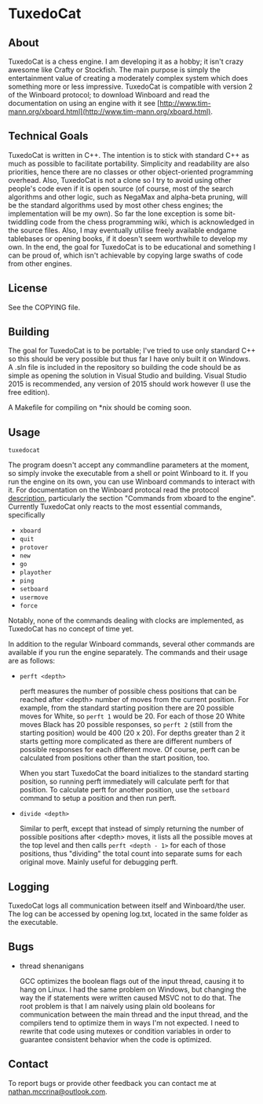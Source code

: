 # TuxedoCat

## About

TuxedoCat is a chess engine. I am developing it as a hobby; it isn't crazy
awesome like Crafty or Stockfish. The main purpose is simply the
entertainment value of creating a moderately complex system which does
something more or less impressive. TuxedoCat is compatible with version 2 of
the Winboard protocol; to download Winboard and read the documentation on
using an engine with it see
[http://www.tim-mann.org/xboard.html](http://www.tim-mann.org/xboard.html).

## Technical Goals

TuxedoCat is written in C++. The intention is to stick with standard C++ as
much as possible to facilitate portability. Simplicity and readability are also
priorities, hence there are no classes or other object-oriented programming
overhead. Also, TuxedoCat is not a clone so I try to avoid using other people's
code even if it is open source (of course, most of the search algorithms and
other logic, such as NegaMax and alpha-beta pruning, will be the standard
algorithms used by most other chess engines; the implementation
will be my own). So far the lone exception is some bit-twiddling code from the
chess programming wiki, which is acknowledged in the source files. Also, I may
eventually utilise freely available endgame tablebases or opening books, if it
doesn't seem worthwhile to develop my own. In the end, the goal for TuxedoCat is
to be educational and something I can be proud of, which isn't achievable by
copying large swaths of code from other engines.

## License

See the COPYING file.

## Building

The goal for TuxedoCat is to be portable; I've tried to use only standard C++
so this should be very possible but thus far I have only built it on Windows.
A .sln file is included in the repository so building the code should be as
simple as opening the solution in Visual Studio and building. Visual Studio
2015 is recommended, any version of 2015 should work however (I use the free
edition).

A Makefile for compiling on *nix should be coming soon.

## Usage

`tuxedocat`

The program doesn't accept any commandline parameters at the moment, so simply
invoke the executable from a shell or point Winboard to it. If you run the
engine on its own, you can use Winboard commands to interact with it. For
documentation on the Winboard protocal read the protocol
[description](http://www.open-aurec.com/wbforum/WinBoard/engine-intf.html),
particularly the section "Commands from xboard to the engine". Currently
TuxedoCat only reacts to the most essential commands, specifically

* `xboard`
* `quit`
* `protover`
* `new`
* `go`
* `playother`
* `ping`
* `setboard`
* `usermove`
* `force`

Notably, none of the commands dealing with clocks are implemented, as
TuxedoCat has no concept of time yet.

In addition to the regular Winboard commands, several other commands are
available if you run the engine separately. The commands and their usage are
as follows:

* `perft <depth>`

    perft measures the number of possible chess positions that can be reached
    after &lt;depth&gt; number of moves from the current position. For example, from
    the standard starting position there are 20 possible moves for White, so
    `perft 1` would be 20. For each of those 20 White moves Black has 20 possible
    responses, so `perft 2` (still from the starting position) would be 400
    (20 x 20). For depths greater than 2 it starts getting more complicated as
    there are different numbers of possible responses for each different move.
    Of course, perft can be calculated from positions other than the start
    position, too. 
    
    When you start TuxedoCat the board initializes to the standard starting
    position, so running perft immediately will calculate perft for that
    position. To calculate perft for another position, use the `setboard`
    command to setup a position and then run perft.
    
* `divide <depth>`

    Similar to perft, except that instead of simply returning the number of
    possible positions after &lt;depth&gt; moves, it lists all the possible moves at
    the top level and then calls `perft <depth - 1>` for each of those
    positions, thus "dividing" the total count into separate sums for each
    original move. Mainly useful for debugging perft.

## Logging

TuxedoCat logs all communication between itself and Winboard/the user. The log
can be accessed by opening log.txt, located in the same folder as the
executable.

## Bugs

* thread shenanigans

	GCC optimizes the boolean flags out of the input thread, causing it to hang
	on Linux. I had the same problem on Windows, but changing the way the if
	statements were written caused MSVC not to do that. The root problem is
	that I am naively using plain old booleans for communication between the
	main thread and the input thread, and the compilers tend to optimize them
	in ways I'm not expected. I need to rewrite that code using mutexes or
	condition variables in order to guarantee consistent behavior when the
	code is optimized.

## Contact

To report bugs or provide other feedback you can contact me at
nathan.mccrina@outlook.com.